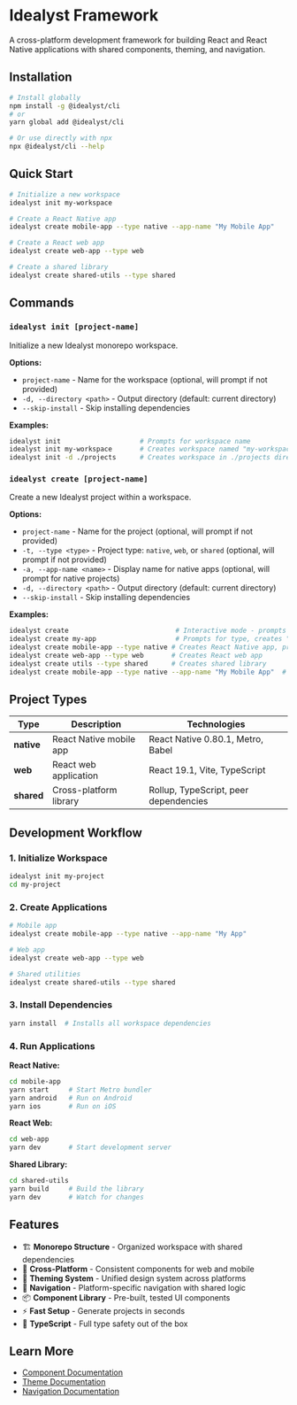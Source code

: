 # Idealyst Framework

A cross-platform development framework for building React and React Native applications with shared components, theming, and navigation.

## Installation

```bash
# Install globally
npm install -g @idealyst/cli
# or
yarn global add @idealyst/cli

# Or use directly with npx
npx @idealyst/cli --help
```

## Quick Start

```bash
# Initialize a new workspace
idealyst init my-workspace

# Create a React Native app
idealyst create mobile-app --type native --app-name "My Mobile App"

# Create a React web app  
idealyst create web-app --type web

# Create a shared library
idealyst create shared-utils --type shared
```

## Commands

### `idealyst init [project-name]`

Initialize a new Idealyst monorepo workspace.

**Options:**
- `project-name` - Name for the workspace (optional, will prompt if not provided)
- `-d, --directory <path>` - Output directory (default: current directory)
- `--skip-install` - Skip installing dependencies

**Examples:**
```bash
idealyst init                    # Prompts for workspace name
idealyst init my-workspace       # Creates workspace named "my-workspace"
idealyst init -d ./projects      # Creates workspace in ./projects directory
```

### `idealyst create [project-name]`

Create a new Idealyst project within a workspace.

**Options:**
- `project-name` - Name for the project (optional, will prompt if not provided)
- `-t, --type <type>` - Project type: `native`, `web`, or `shared` (optional, will prompt if not provided)
- `-a, --app-name <name>` - Display name for native apps (optional, will prompt for native projects)
- `-d, --directory <path>` - Output directory (default: current directory)
- `--skip-install` - Skip installing dependencies

**Examples:**
```bash
idealyst create                           # Interactive mode - prompts for all options
idealyst create my-app                    # Prompts for type, creates "my-app"
idealyst create mobile-app --type native # Creates React Native app, prompts for app name
idealyst create web-app --type web       # Creates React web app
idealyst create utils --type shared      # Creates shared library
idealyst create mobile-app --type native --app-name "My Mobile App"  # Full specification
```

## Project Types

| Type | Description | Technologies |
|------|-------------|-------------|
| **native** | React Native mobile app | React Native 0.80.1, Metro, Babel |
| **web** | React web application | React 19.1, Vite, TypeScript |
| **shared** | Cross-platform library | Rollup, TypeScript, peer dependencies |

## Development Workflow

### 1. Initialize Workspace
```bash
idealyst init my-project
cd my-project
```

### 2. Create Applications
```bash
# Mobile app
idealyst create mobile-app --type native --app-name "My App"

# Web app  
idealyst create web-app --type web

# Shared utilities
idealyst create shared-utils --type shared
```

### 3. Install Dependencies
```bash
yarn install  # Installs all workspace dependencies
```

### 4. Run Applications

**React Native:**
```bash
cd mobile-app
yarn start     # Start Metro bundler
yarn android   # Run on Android
yarn ios       # Run on iOS
```

**React Web:**
```bash
cd web-app
yarn dev       # Start development server
```

**Shared Library:**
```bash
cd shared-utils
yarn build     # Build the library
yarn dev       # Watch for changes
```

## Features

- 🏗️ **Monorepo Structure** - Organized workspace with shared dependencies
- 📱 **Cross-Platform** - Consistent components for web and mobile
- 🎨 **Theming System** - Unified design system across platforms
- 🧭 **Navigation** - Platform-specific navigation with shared logic
- 📦 **Component Library** - Pre-built, tested UI components
- ⚡ **Fast Setup** - Generate projects in seconds
- 🔧 **TypeScript** - Full type safety out of the box

## Learn More

- [Component Documentation](./packages/components/README.md)
- [Theme Documentation](./packages/theme/README.md) 
- [Navigation Documentation](./packages/navigation/README.md)